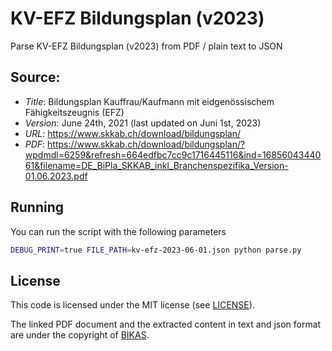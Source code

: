 # KV-EFZ Bildungsplan (v2023)

Parse KV-EFZ Bildungsplan (v2023) from PDF / plain text to JSON

## Source:

- _Title_: Bildungsplan Kauffrau/Kaufmann mit eidgenössischem Fähigkeitszeugnis (EFZ)
- _Version_: June 24th, 2021 (last updated on Juni 1st, 2023)
- _URL_: https://www.skkab.ch/download/bildungsplan/
- _PDF_: https://www.skkab.ch/download/bildungsplan/?wpdmdl=6259&refresh=664edfbc7cc9c1716445116&ind=1685604344061&filename=DE_BiPla_SKKAB_inkl_Branchenspezifika_Version-01.06.2023.pdf

## Running

You can run the script with the following parameters

```bash
DEBUG_PRINT=true FILE_PATH=kv-efz-2023-06-01.json python parse.py
```

## License

This code is licensed under the MIT license (see [LICENSE](LICENSE.md)).

The linked PDF document and the extracted content in text and json format are under the copyright of [BIKAS](https://www.skkab.ch).
